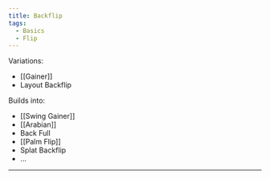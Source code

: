 ```yaml
---
title: Backflip
tags:
  - Basics
  - Flip
---
```

Variations: 
* [[Gainer]]
* Layout Backflip

Builds into:
* [[Swing Gainer]]
* [[Arabian]]
* Back Full
* [[Palm Flip]]
* Splat Backflip
* …



* **